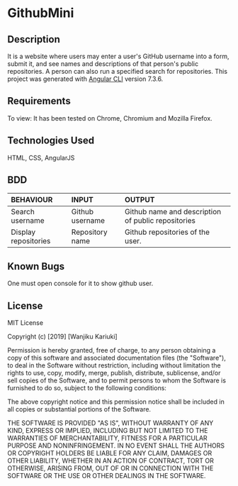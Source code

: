 # GithubMini

## Description
It is a website where users may enter a user's GitHub username into a form, submit it, and see names and descriptions of that person's public repositories. A person can also run a specified search for repositories.
This project was generated with [Angular CLI](https://github.com/angular/angular-cli) version 7.3.6.

## Requirements

To view: It has been tested on Chrome, Chromium and Mozilla Firefox.

## Technologies Used

HTML, CSS, AngularJS

## BDD

| BEHAVIOUR    | INPUT   |  OUTPUT |
| :------------- | :------------- | :--------------- |
| Search username    | Github username  | Github name and description of public repositories |
| Display repositories| Repository name  | Github repositories of the user.|


## Known Bugs
One must open console for it to show github user.

## License

MIT License

Copyright (c) [2019] [Wanjiku Kariuki]

Permission is hereby granted, free of charge, to any person obtaining a copy
of this software and associated documentation files (the "Software"), to deal
in the Software without restriction, including without limitation the rights
to use, copy, modify, merge, publish, distribute, sublicense, and/or sell
copies of the Software, and to permit persons to whom the Software is
furnished to do so, subject to the following conditions:

The above copyright notice and this permission notice shall be included in all
copies or substantial portions of the Software.

THE SOFTWARE IS PROVIDED "AS IS", WITHOUT WARRANTY OF ANY KIND, EXPRESS OR
IMPLIED, INCLUDING BUT NOT LIMITED TO THE WARRANTIES OF MERCHANTABILITY,
FITNESS FOR A PARTICULAR PURPOSE AND NONINFRINGEMENT. IN NO EVENT SHALL THE
AUTHORS OR COPYRIGHT HOLDERS BE LIABLE FOR ANY CLAIM, DAMAGES OR OTHER
LIABILITY, WHETHER IN AN ACTION OF CONTRACT, TORT OR OTHERWISE, ARISING FROM,
OUT OF OR IN CONNECTION WITH THE SOFTWARE OR THE USE OR OTHER DEALINGS IN THE
SOFTWARE.
